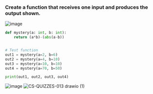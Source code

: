 ### Create a function that receives one input and produces the output shown. 
![image](https://user-images.githubusercontent.com/89135778/193739366-3c8cf9cd-4880-4736-8743-0532343a1537.png)

```.py
def mystery(a: int, b: int):
    return (a*b)-(abs(a-b))


# Test function
out1 = mystery(a=2, b=6)
out2 = mystery(a=4, b=10)
out3 = mystery(a=10, b=10)
out4 = mystery(a=70, b=50)

print(out1, out2, out3, out4)
```

![image](https://user-images.githubusercontent.com/89135778/193738137-90eba78d-b19e-4443-9a01-a3075efeaa00.png) 
![CS-QUIZZES-013 drawio (1)](https://user-images.githubusercontent.com/89135778/193739033-3919d41e-b6a0-45b5-9799-5227e6c555ee.png)
